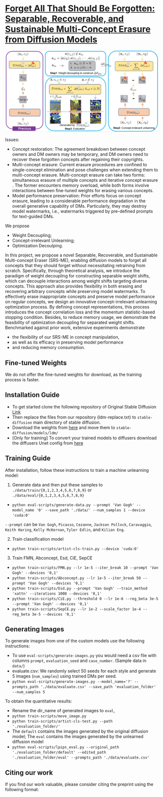# [Forget All That Should Be Forgotten: Separable, Recoverable, and Sustainable Multi-Concept Erasure from Diffusion Models](https://github.com/Dlut-lab-zmn/SepCE4MU/blob/main/pdf/SRSME_CCS_430.pdf)
 
<div align='center'>
<img src = 'images/1.jpg'>
</div>

Issues: 
* Concept restoration: The agreement breakdown between concept owners and DM owners may be temporary, and DM owners need to recover these forgotten concepts after regaining their copyrights.
* Multi-concept erasure: Current erasure procedures are confined to single-concept elimination and pose challenges when extending them to multi-concept erasure. Multi-concept erasure can take two forms: simultaneous erasure of multiple concepts and iterative concept erasure . The former encounters memory overload, while both forms involve interactions between fine-tuned weights for erasing various concepts.
* Model performance preservation: Prior efforts focus on concept erasure, leading to a considerable performance degradation in the overall generative capability of DMs. Particularly, they may destroy model watermarks, i.e., watermarks triggered by pre-defined prompts for text-guided DMs.


We propose 
* Weight Decoupling;
* Concept-irrelevant Unlearning;
* Optimization Decoulping.

In this project, we propose a novel Separable, Recoverable, and Sustainable Multi-concept Eraser (SRS-ME), enabling diffusion models to forget all concepts that they should forget without necessitating retraining from scratch.
Specifically, through theoretical analysis, we introduce the paradigm of weight decoupling for constructing separable weight shifts, which can decouple interactions among weight shifts targeting diverse concepts.
This approach also provides flexibility in both erasing and recovering arbitrary concepts while preserving model watermarks.
To effectively erase inappropriate concepts and preserve model performance on regular concepts, we design an innovative concept-irrelevant unlearning optimization process.
By defining concept representations, this process introduces the concept correlation loss and the momentum statistic-based stopping condition.
Besides, to reduce memory usage, we demonstrate the feasibility of optimization decoupling for separated weight shifts.
Benchmarked against prior work, extensive experiments demonstrate 
* the flexibility of our SRS-ME in concept manipulation,
* as well as its efficacy in preserving model performance
* and reducing memory consumption.

## Fine-tuned Weights

We do not offer the fine-tuned weights for download, as the training process is faster.

## Installation Guide

* To get started clone the following repository of Original Stable Diffusion [Link](https://github.com/CompVis/stable-diffusion)
* Then replace the files from our repository (ldm-replace.txt) to `stable-diffusion` main directory of stable diffusion. 
* Download the weights from [here](https://huggingface.co/CompVis/stable-diffusion-v-1-4-original/resolve/main/sd-v1-4-full-ema.ckpt) and move them to `stable-diffusion/models/ldm/`
* [Only for training] To convert your trained models to diffusers download the diffusers Unet config from [here](https://huggingface.co/CompVis/stable-diffusion-v1-4/blob/main/unet/config.json)

## Training Guide

After installation, follow these instructions to train a machine unlearning model:

1. Generate data and then put these samples to `./data/train/{0,1,2,3,4,5,6,7,8,9}` or `./data/eval/{0,1,2,3,4,5,6,7,8,9}`

* `python eval-scripts/generate-data.py --prompt 'Van Gogh' --model_name '0' --save_path './data/' --num_samples 1 --device 'cuda:0'`

`--prompt` can be `Van Gogh`, `Picasso`, `Cezanne`, `Jackson Pollock`, `Caravaggio`, `Keith Haring`, `Kelly McKernan`, `Tyler Edlin`, and `Kilian Eng`.

2. Train classification model 
* `python train-scripts/artist-cls-train.py --device 'cuda:0'`

3. Train FMN, Abconcept, Esd, CiE, SepCE
* `python train-scripts/FMN.py --lr 1e-5 --iter_break 10 --prompt 'Van Gogh' --devices '0,1'`
* `python train-scripts/Abconcept.py --lr 1e-5 --iter_break 50 --prompt 'Van Gogh' --devices '0,1'`
* `python train-scripts/Esd.py --prompt 'Van Gogh' --train_method 'xattn' --iterations 1000 --devices '0,1'`
* `python train-scripts/CiE.py --threshold 0 --lr 1e-6 --reg_beta 3e-5 --prompt 'Van Gogh' --devices '0,1'`
* `python train-scripts/SepCE.py --lr 1e-2 --scale_factor 1e-4 --reg_beta 3e-5 --devices '0,1'`

## Generating Images

To generate images from one of the custom models use the following instructions:

* To use `eval-scripts/generate-images.py` you would need a csv file with columns `prompt`, `evaluation_seed` and `case_number`. (Sample data in `data/`)
* evaluate.csv: We randomly select 50 seeds for each style and generate 5 images (`num_samples`) using trained DMs per seed. 
* `python eval-scripts/generate-images.py --model_name='?' --prompts_path './data/evaluate.csv' --save_path 'evaluation_folder' --num_samples 5`



To obtain the quantitative results:

* Rename the dir_name of generated images to `eval`,
* `python train-scripts/move_image.py`
* `python train-scripts/artist-cls-test.py --path './evaluation_folder/'`
* The `default` contains the images generated by the original diffusion model; The `eval` contains the images generated by the unlearned diffusion model
* `python eval-scripts/lpips_eval.py --original_path './evaluation_folder/default' --edited_path './evaluation_folder/eval' --prompts_path './data/evaluate.csv'`
## Citing our work
If you find our work valuable, please consider citing the preprint using the following format:
```
```
